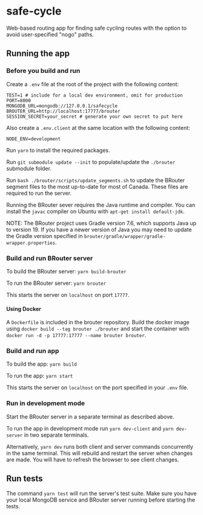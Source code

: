 # safe-cycle

Web-based routing app for finding safe cycling routes with the option to avoid user-specified "nogo" paths.

## Running the app

### Before you build and run

Create a `.env` file at the root of the project with the following content:

```
TEST=1 # include for a local dev environment, omit for production
PORT=8000
MONGODB_URL=mongodb://127.0.0.1/safecycle
BROUTER_URL=http://localhost:17777/brouter
SESSION_SECRET=your_secret # generate your own secret to put here
```

Also create a `.env.client` at the same location with the following content:

```
NODE_ENV=development
```

Run `yarn` to install the required packages.

Run `git submodule update --init` to populate/update the `./brouter` submodule folder.

Run `bash ./brouter/scripts/update_segments.sh` to update the BRouter segment files to the most up-to-date for most of Canada. These files are required to run the server.

Running the BRouter sever requires the Java runtime and compiler. You can install the `javac` compiler on Ubuntu with `apt-get install default-jdk`.

NOTE: The BRouter project uses Gradle version 7.6, which supports Java up to version 19. If you have a newer version of Java you may need to update the Gradle version specified in `brouter/gradle/wrapper/gradle-wrapper.properties`.

### Build and run BRouter server

To build the BRouter server: `yarn build-brouter`

To run the BRouter server: `yarn brouter`

This starts the server on `localhost` on port `17777`.

#### Using Docker

A `Dockerfile` is included in the brouter repository. Build the docker image using `docker build --tag brouter ./brouter` and start the container with `docker run -d -p 17777:17777 --name brouter brouter`.

### Build and run app

To build the app: `yarn build`

To run the app: `yarn start`

This starts the server on `localhost` on the port specified in your `.env` file.

### Run in development mode

Start the BRouter server in a separate terminal as described above.

To run the app in development mode run `yarn dev-client` and `yarn dev-server` in two separate terminals.

Alternatively, `yarn dev` runs both client and server commands concurrently in the same terminal. This will rebuild and restart the server when changes are made. You will have to refresh the browser to see client changes.

## Run tests

The command `yarn test` will run the server's test suite. Make sure you have your local MongoDB service and BRouter server running before starting the tests.

